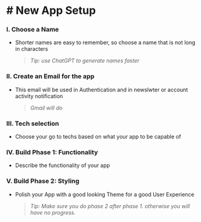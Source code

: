 
# # New App Setup

### I. Choose a Name
- Shorter names are easy to remember, so choose a name that is not long in characters
    > *Tip: use ChatGPT to generate names faster*

### II. Create an Email for the app
- This email will be used in Authentication and in newslwter or account activity notification
    > *Gmail will do*

### III. Tech selection
- Choose your go to techs based on what your app to be capable of

### IV. Build Phase 1: Functionality 
- Describe the functionality of your app

### V. Build Phase 2: Styling
- Polish your App with a good looking Theme for a good User Experience
    > *Tip: Make sure you do phase 2 after phase 1. otherwise you will have no progress.*


